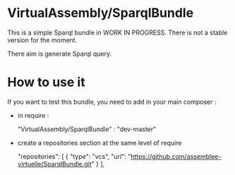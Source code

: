 VirtualAssembly/SparqlBundle 
===============

This is a simple Sparql bundle in WORK IN PROGRESS. 
There is not a stable version for the moment.

There aim is generate Sparql query.

How to use it 
===============

If you want to test this bundle, you need to add in your main composer :
- in require :

    "VirtualAssembly/SparqlBundle" : "dev-master"
    
- create a repositories section at the same level of require

	"repositories": [
        {
            "type": "vcs",
            "url": "https://github.com/assemblee-virtuelle/SparqlBundle.git"
        }
    ],